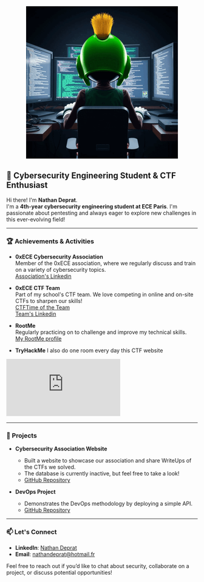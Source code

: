 
<div align="center">
  <img src="./img/marvin_hacker.gif" alt="marvin">
</div>


## 👋 Cybersecurity Engineering Student & CTF Enthusiast

Hi there! I'm **Nathan Deprat**.  
I'm a **4th-year cybersecurity engineering student at ECE Paris**. I'm passionate about pentesting and always eager to explore new challenges in this ever-evolving field!

---

### 🏆 Achievements & Activities

- **0xECE Cybersecurity Association**  
  Member of the 0xECE association, where we regularly discuss and train on a variety of cybersecurity topics.  <br>
  [Association's Linkedin](https://www.linkedin.com/company/asso0xece)

- **0xECE CTF Team**  
  Part of my school's CTF team. We love competing in online and on-site CTFs to sharpen our skills!  <br>
  [CTFTime of the Team](https://ctftime.org/team/216659) <br>
  [Team's Linkedin](https://www.linkedin.com/company/equipe0xece/)

- **RootMe**  
  Regularly practicing on  to challenge and improve my technical skills. <br>
  [My RootMe profile](https://www.root-me.org/Mac-812606)

- **TryHackMe**
  I also do one room every day this CTF website
<iframe src="https://tryhackme.com/api/v2/badges/public-profile?userPublicId=2416209" style='border:none;'></iframe>


---

### 🚀 Projects

- **Cybersecurity Association Website**  
  - Built a website to showcase our association and share WriteUps of the CTFs we solved.  
  - The database is currently inactive, but feel free to take a look!  
  - [GitHub Repository](https://github.com/Macbucheron1/0xECE-WebSite)

- **DevOps Project**  
  - Demonstrates the DevOps methodology by deploying a simple API.  
  - [GitHub Repository](https://github.com/Macbucheron1/Devops-Template)

---

### 📫 Let's Connect

- **LinkedIn**: [Nathan Deprat](https://www.linkedin.com/in/nathan-deprat/)  
- **Email**: [nathandeprat@hotmail.fr](mailto:ton.email@nathandeprat@hotmail.fr)

Feel free to reach out if you’d like to chat about security, collaborate on a project, or discuss potential opportunities!
